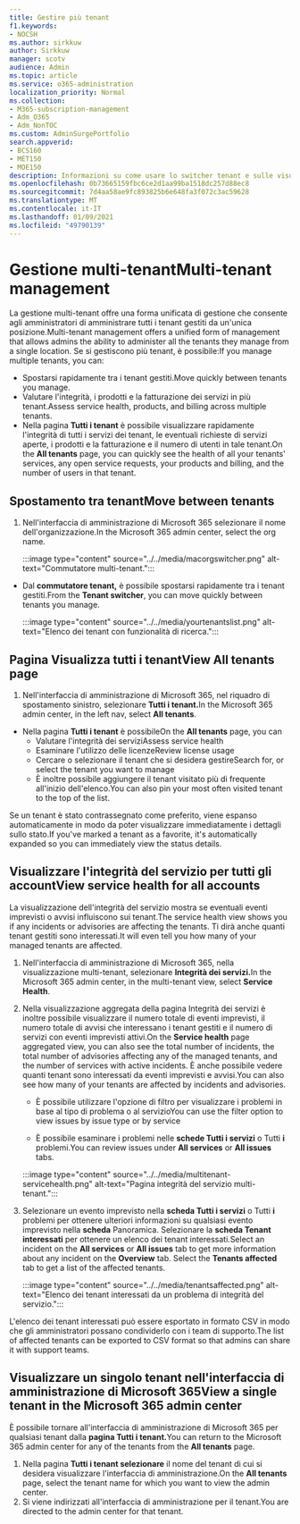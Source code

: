```yaml
---
title: Gestire più tenant
f1.keywords:
- NOCSH
ms.author: sirkkuw
author: Sirkkuw
manager: scotv
audience: Admin
ms.topic: article
ms.service: o365-administration
localization_priority: Normal
ms.collection:
- M365-subscription-management
- Adm_O365
- Adm_NonTOC
ms.custom: AdminSurgePortfolio
search.appverid:
- BCS160
- MET150
- MOE150
description: Informazioni su come usare lo switcher tenant e sulle visualizzazioni multi-tenant.
ms.openlocfilehash: 0b73665159fbc6ce2d1aa99ba1518dc257d88ec8
ms.sourcegitcommit: 7d4aa58ae9fc893825b6e648fa3f072c3ac59628
ms.translationtype: MT
ms.contentlocale: it-IT
ms.lasthandoff: 01/09/2021
ms.locfileid: "49790139"
---
```

# <a name="multi-tenant-management"></a><span data-ttu-id="c5ed1-103">Gestione multi-tenant</span><span class="sxs-lookup"><span data-stu-id="c5ed1-103">Multi-tenant management</span></span>

<span data-ttu-id="c5ed1-104">La gestione multi-tenant offre una forma unificata di gestione che consente agli amministratori di amministrare tutti i tenant gestiti da un'unica posizione.</span><span class="sxs-lookup"><span data-stu-id="c5ed1-104">Multi-tenant management offers a unified form of management that allows admins the ability to administer all the tenants they manage from a single location.</span></span> <span data-ttu-id="c5ed1-105">Se si gestiscono più tenant, è possibile:</span><span class="sxs-lookup"><span data-stu-id="c5ed1-105">If you manage multiple tenants, you can:</span></span>

- <span data-ttu-id="c5ed1-106">Spostarsi rapidamente tra i tenant gestiti.</span><span class="sxs-lookup"><span data-stu-id="c5ed1-106">Move quickly between tenants you manage.</span></span>
- <span data-ttu-id="c5ed1-107">Valutare l'integrità, i prodotti e la fatturazione dei servizi in più tenant.</span><span class="sxs-lookup"><span data-stu-id="c5ed1-107">Assess service health, products, and billing across multiple tenants.</span></span>
- <span data-ttu-id="c5ed1-108">Nella pagina **Tutti i tenant** è possibile visualizzare rapidamente l'integrità di tutti i servizi dei tenant, le eventuali richieste di servizi aperte, i prodotti e la fatturazione e il numero di utenti in tale tenant.</span><span class="sxs-lookup"><span data-stu-id="c5ed1-108">On the **All tenants** page, you can quickly see the health of all your tenants' services, any open service requests, your products and billing, and the number of users in that tenant.</span></span>


## <a name="move-between-tenants"></a><span data-ttu-id="c5ed1-109">Spostamento tra tenant</span><span class="sxs-lookup"><span data-stu-id="c5ed1-109">Move between tenants</span></span>

1. <span data-ttu-id="c5ed1-110">Nell'interfaccia di amministrazione di Microsoft 365 selezionare il nome dell'organizzazione.</span><span class="sxs-lookup"><span data-stu-id="c5ed1-110">In the Microsoft 365 admin center, select the org name.</span></span>

    :::image type="content" source="../../media/macorgswitcher.png" alt-text="Commutatore multi-tenant.":::

- <span data-ttu-id="c5ed1-112">Dal **commutatore tenant,** è possibile spostarsi rapidamente tra i tenant gestiti.</span><span class="sxs-lookup"><span data-stu-id="c5ed1-112">From the **Tenant switcher**, you can move quickly between tenants you manage.</span></span>

    :::image type="content" source="../../media/yourtenantslist.png" alt-text="Elenco dei tenant con funzionalità di ricerca.":::

## <a name="view-all-tenants-page"></a><span data-ttu-id="c5ed1-114">Pagina Visualizza tutti i tenant</span><span class="sxs-lookup"><span data-stu-id="c5ed1-114">View All tenants page</span></span>

1. <span data-ttu-id="c5ed1-115">Nell'interfaccia di amministrazione di Microsoft 365, nel riquadro di spostamento sinistro, selezionare **Tutti i tenant.**</span><span class="sxs-lookup"><span data-stu-id="c5ed1-115">In the Microsoft 365 admin center, in the left nav, select **All tenants**.</span></span>
- <span data-ttu-id="c5ed1-116">Nella pagina **Tutti i tenant** è possibile</span><span class="sxs-lookup"><span data-stu-id="c5ed1-116">On the **All tenants** page, you can</span></span>
  - <span data-ttu-id="c5ed1-117">Valutare l'integrità dei servizi</span><span class="sxs-lookup"><span data-stu-id="c5ed1-117">Assess service health</span></span>
  - <span data-ttu-id="c5ed1-118">Esaminare l'utilizzo delle licenze</span><span class="sxs-lookup"><span data-stu-id="c5ed1-118">Review license usage</span></span>
  - <span data-ttu-id="c5ed1-119">Cercare o selezionare il tenant che si desidera gestire</span><span class="sxs-lookup"><span data-stu-id="c5ed1-119">Search for, or select the tenant you want to manage</span></span>
  - <span data-ttu-id="c5ed1-120">È inoltre possibile aggiungere il tenant visitato più di frequente all'inizio dell'elenco.</span><span class="sxs-lookup"><span data-stu-id="c5ed1-120">You can also pin your most often visited tenant to the top of the list.</span></span>


<span data-ttu-id="c5ed1-121">Se un tenant è stato contrassegnato come preferito, viene espanso automaticamente in modo da poter visualizzare immediatamente i dettagli sullo stato.</span><span class="sxs-lookup"><span data-stu-id="c5ed1-121">If you've marked a tenant as a favorite, it's automatically expanded so you can immediately view the status details.</span></span>

## <a name="view-service-health-for-all-accounts"></a><span data-ttu-id="c5ed1-122">Visualizzare l'integrità del servizio per tutti gli account</span><span class="sxs-lookup"><span data-stu-id="c5ed1-122">View service health for all accounts</span></span>

<span data-ttu-id="c5ed1-123">La visualizzazione dell'integrità del servizio mostra se eventuali eventi imprevisti o avvisi influiscono sui tenant.</span><span class="sxs-lookup"><span data-stu-id="c5ed1-123">The service health view shows you if any incidents or advisories are affecting the tenants.</span></span> <span data-ttu-id="c5ed1-124">Ti dirà anche quanti tenant gestiti sono interessati.</span><span class="sxs-lookup"><span data-stu-id="c5ed1-124">It will even tell you how many of your managed tenants are affected.</span></span>

1. <span data-ttu-id="c5ed1-125">Nell'interfaccia di amministrazione di Microsoft 365, nella visualizzazione multi-tenant, selezionare **Integrità dei servizi.**</span><span class="sxs-lookup"><span data-stu-id="c5ed1-125">In the Microsoft 365 admin center, in the multi-tenant view, select **Service Health**.</span></span>
2. <span data-ttu-id="c5ed1-126">Nella  visualizzazione aggregata della pagina Integrità dei servizi è inoltre possibile visualizzare il numero totale di eventi imprevisti, il numero totale di avvisi che interessano i tenant gestiti e il numero di servizi con eventi imprevisti attivi.</span><span class="sxs-lookup"><span data-stu-id="c5ed1-126">On the **Service health** page aggregated view, you can also see the total number of incidents, the total number of advisories affecting any of the managed tenants, and the number of services with active incidents.</span></span> <span data-ttu-id="c5ed1-127">È anche possibile vedere quanti tenant sono interessati da eventi imprevisti e avvisi.</span><span class="sxs-lookup"><span data-stu-id="c5ed1-127">You can also see how many of your tenants are affected by incidents and advisories.</span></span>
    
    - <span data-ttu-id="c5ed1-128">È possibile utilizzare l'opzione di filtro per visualizzare i problemi in base al tipo di problema o al servizio</span><span class="sxs-lookup"><span data-stu-id="c5ed1-128">You can use the filter option to view issues by issue type or by service</span></span>

    - <span data-ttu-id="c5ed1-129">È possibile esaminare i problemi nelle **schede Tutti i servizi** o Tutti **i** problemi.</span><span class="sxs-lookup"><span data-stu-id="c5ed1-129">You can review issues under **All services** or **All issues** tabs.</span></span>

    :::image type="content" source="../../media/multitenant-servicehealth.png" alt-text="Pagina integrità del servizio multi-tenant.":::
1. <span data-ttu-id="c5ed1-131">Selezionare un evento imprevisto nella **scheda Tutti i servizi** o Tutti **i** problemi per ottenere ulteriori informazioni su qualsiasi evento imprevisto nella **scheda** Panoramica. Selezionare la **scheda Tenant interessati** per ottenere un elenco dei tenant interessati.</span><span class="sxs-lookup"><span data-stu-id="c5ed1-131">Select an incident on the **All services** or **All issues** tab to get more information about any incident on the **Overview** tab. Select the **Tenants affected** tab to get a list of the affected tenants.</span></span>

    :::image type="content" source="../../media/tenantsaffected.png" alt-text="Elenco dei tenant interessati da un problema di integrità del servizio.":::

<span data-ttu-id="c5ed1-133">L'elenco dei tenant interessati può essere esportato in formato CSV in modo che gli amministratori possano condividerlo con i team di supporto.</span><span class="sxs-lookup"><span data-stu-id="c5ed1-133">The list of affected tenants can be exported to CSV format so that admins can share it with support teams.</span></span>

## <a name="view-a-single-tenant-in-the-microsoft-365-admin-center"></a><span data-ttu-id="c5ed1-134">Visualizzare un singolo tenant nell'interfaccia di amministrazione di Microsoft 365</span><span class="sxs-lookup"><span data-stu-id="c5ed1-134">View a single tenant in the Microsoft 365 admin center</span></span>

<span data-ttu-id="c5ed1-135">È possibile tornare all'interfaccia di amministrazione di Microsoft 365 per qualsiasi tenant dalla **pagina Tutti i tenant.**</span><span class="sxs-lookup"><span data-stu-id="c5ed1-135">You can return to the Microsoft 365 admin center for any of the tenants from the **All tenants** page.</span></span>

1. <span data-ttu-id="c5ed1-136">Nella pagina **Tutti i tenant selezionare** il nome del tenant di cui si desidera visualizzare l'interfaccia di amministrazione.</span><span class="sxs-lookup"><span data-stu-id="c5ed1-136">On the **All tenants** page, select the tenant name for which you want to view the admin center.</span></span>
2. <span data-ttu-id="c5ed1-137">Si viene indirizzati all'interfaccia di amministrazione per il tenant.</span><span class="sxs-lookup"><span data-stu-id="c5ed1-137">You are directed to the admin center for that tenant.</span></span>
